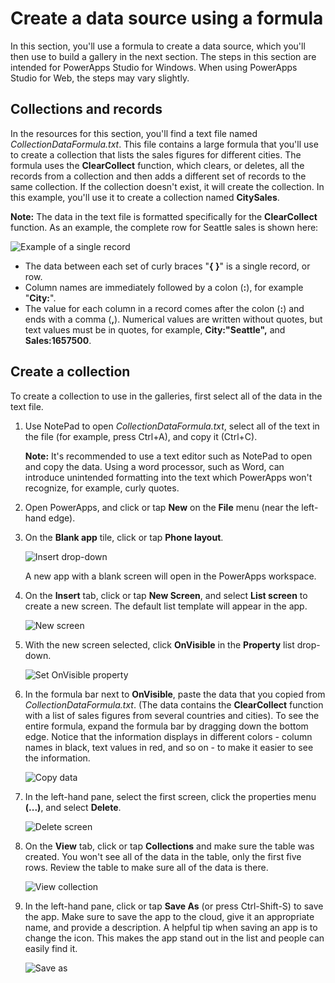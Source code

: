 <properties
   pageTitle="Create a data source by using a formula | Microsoft PowerApps"
   description="Build a data source using only a formula and, later, use the data source to build galleries."
   services=""
   suite="powerapps"
   documentationCenter="na"
   authors="v-subohe"
   manager="anneta"
   editor=""
   tags=""/>

<tags
   ms.service="powerapps"
   ms.devlang="na"
   ms.topic="get-started-article"
   ms.tgt_pltfrm="na"
   ms.workload="na"
   ms.date="05/15/2017"
   ms.author="v-subohe"/>

# Create a data source using a formula
In this section, you'll use a formula to create a data source, which you'll then use to build a gallery in the next section. The steps in this section are intended for PowerApps Studio for Windows. When using PowerApps Studio for Web, the steps may vary slightly.

## Collections and records

In the resources for this section, you'll find a text file named *CollectionDataFormula.txt*. This file contains a large formula that you'll use to create a collection that lists the sales figures for different cities. The formula uses the **ClearCollect** function, which clears, or deletes, all the records from a collection and then adds a different set of records to the same collection. If the collection doesn't exist, it will create the collection. In this example, you'll use it to create a collection named **CitySales**.

**Note:** The data in the text file is formatted specifically for the **ClearCollect** function. As an example, the complete row for Seattle sales is shown here:

  ![Example of a single record](./media/learning-create-data-source/single-record.png)
  - The data between each set of curly braces "**{ }**" is a single record, or row. 
  - Column names are immediately followed by a colon (**:**), for example "**City:**".
  - The value for each column in a record comes after the colon (**:**) and ends with a comma (**,**). Numerical values are written without quotes, but text values must be in quotes, for example, **City:"Seattle",** and **Sales:1657500**. 

## Create a collection

To create a collection to use in the galleries, first select all of the data in the text file.

1. Use NotePad to open *CollectionDataFormula.txt*, select all of the text in the file (for example, press Ctrl+A), and copy it (Ctrl+C).

   **Note:** It's recommended to use a text editor such as NotePad to open and copy the data. Using a word processor, such as Word, can introduce unintended formatting into the text which PowerApps won't recognize, for example, curly quotes.
   

2. Open PowerApps, and click or tap **New** on the **File** menu (near the left-hand edge).

3. On the **Blank app** tile, click or tap **Phone layout**.

   ![Insert drop-down](./media/learning-create-data-source/blank-app.png)

   A new app with a blank screen will open in the PowerApps workspace.

1. On the **Insert** tab, click or tap **New Screen**, and select **List screen** to create a new screen. The default list template will appear in the app. 

   ![New screen](./media/learning-create-data-source/new-screen.png) 

4. With the new screen selected, click **OnVisible** in the **Property** list drop-down.

   ![Set OnVisible property](./media/learning-create-data-source/onvisible.png)

5. In the formula bar next to **OnVisible**, paste the data that you copied from *CollectionDataFormula.txt*. (The data contains the  **ClearCollect** function with a list of sales figures from several countries and cities). To see the entire formula, expand the formula bar by dragging down the bottom edge. Notice that the information displays in different colors - column names in black, text values in red, and so on - to make it easier to see the information.

   ![Copy data](./media/learning-create-data-source/copy-data.png)

1. In the left-hand pane, select the first screen, click the properties  menu **(...)**, and select **Delete**.

    ![Delete screen](./media/learning-create-data-source/delete-screen.png)


7. On the **View** tab, click or tap **Collections** and make sure the table was created. You won't see all of the data in the table, only the first five rows. Review the table to make sure all of the data is there.

   ![View collection](./media/learning-create-data-source/view-collection.png)

8. In the left-hand pane, click or tap **Save As** (or press Ctrl-Shift-S) to save the app. Make sure to save the app to the cloud, give it an appropriate name, and provide a description. A helpful tip when saving an app is to change the icon. This makes the app stand out in the list and people can easily find it.

   ![Save as](./media/learning-create-data-source/save-as.png)


